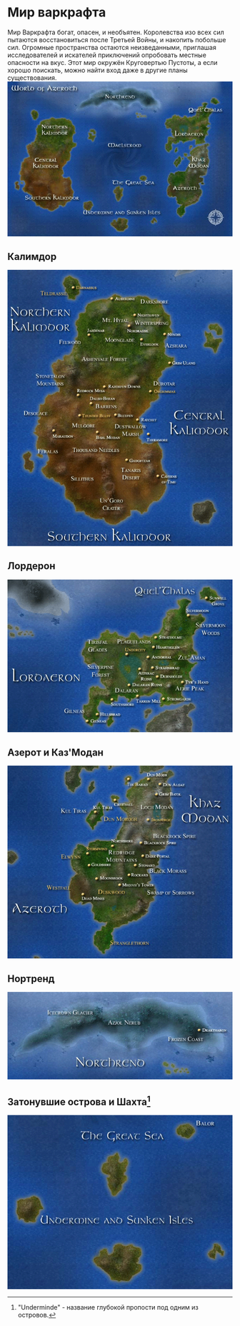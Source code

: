 # Мир варкрафта
Мир Варкрафта богат, опасен, и необъятен. Королевства изо всех сил пытаются восстановиться после Третьей Войны, и накопить побольше сил. Огромные пространства остаются неизведанными, приглашая исследователей и искателей приключений опробовать местные опасности на вкус. Этот мир окружён Круговертью Пустоты, а если хорошо поискать, можно найти вход даже в другие планы существования.
![общая карта](../images/oldworld1.gif)

## Калимдор
![Калимдор](../images/oldworld2.gif)

## Лордерон
![Лордерон](../images/oldworld3.gif)

## Азерот и Каз'Модан
![Азерот](../images/oldworld4.gif)

## Нортренд
![Нортренд](../images/oldworld5.gif)

## Затонувшие острова и Шахта[^undermine]
![Затонувшие острова и Шахта](../images/oldworld6.gif)

[^undermine]: "Underminde" - название глубокой пропости под одним из островов.